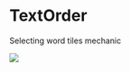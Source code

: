 # TextOrder
Selecting word tiles mechanic

![](http://ipic.su/img/img7/fs/SimulatorScreenShot-iPhone12ProMax-2021-03-20at13.1616234965.png)
